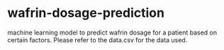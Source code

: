 # wafrin-dosage-prediction
machine learning model to predict wafrin dosage for a patient based on certain factors. Please refer to the data.csv for the data used.
